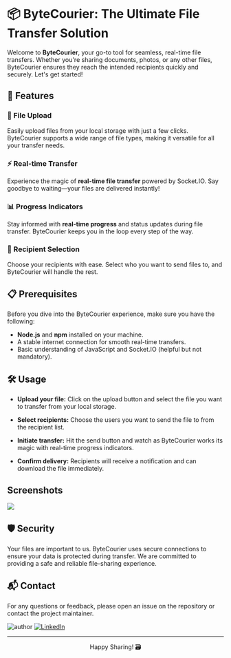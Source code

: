 # 📦 ByteCourier: The Ultimate File Transfer Solution

Welcome to **ByteCourier**, your go-to tool for seamless, real-time file transfers. Whether you're sharing documents, photos, or any other files, ByteCourier ensures they reach the intended recipients quickly and securely. Let's get started!

## 🚀 Features

### 📁 File Upload 

Easily upload files from your local storage with just a few clicks. ByteCourier supports a wide range of file types, making it versatile for all your transfer needs.

### ⚡ Real-time Transfer
Experience the magic of **real-time file transfer** powered by Socket.IO. Say goodbye to waiting—your files are delivered instantly!

### 📊 Progress Indicators
Stay informed with **real-time progress** and status updates during file transfer. ByteCourier keeps you in the loop every step of the way.

### 👥 Recipient Selection
Choose your recipients with ease. Select who you want to send files to, and ByteCourier will handle the rest.

## 📋 Prerequisites

Before you dive into the ByteCourier experience, make sure you have the following:

- **Node.js** and **npm** installed on your machine.
- A stable internet connection for smooth real-time transfers.
- Basic understanding of JavaScript and Socket.IO (helpful but not mandatory).

## 🛠️ Usage

- **Upload your file:** Click on the upload button and select the file you want to transfer from your local storage.

- **Select recipients:** Choose the users you want to send the file to from the recipient list.

- **Initiate transfer:** Hit the send button and watch as ByteCourier works its magic with real-time progress indicators.

- **Confirm delivery:** Recipients will receive a notification and can download the file immediately.

## Screenshots
<img src="images/WhatsApp Image 2024-08-02 at 13.25.55.png">

## 🛡️ Security

Your files are important to us. ByteCourier uses secure connections to ensure your data is protected during transfer. We are committed to providing a safe and reliable file-sharing experience.

## 📬 Contact

For any questions or feedback, please open an issue on the repository or contact the project maintainer.

![author](https://img.shields.io/badge/author-Yash--Mall-blue)
[![LinkedIn](https://img.shields.io/badge/LinkedIn-Connect-blue)](https://www.linkedin.com/in/yashmall/)


---


<p align="center"> Happy Sharing! 🗃 </p>
